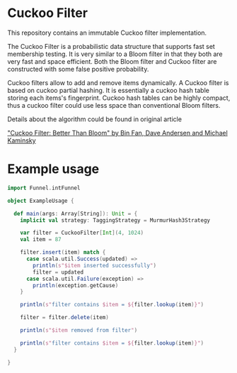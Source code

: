 # Cuckoo Filter

This repository contains an immutable Cuckoo filter implementation.

The Cuckoo Filter is a probabilistic data structure that supports fast set membership testing. It is very similar to a Bloom filter in that they both are very fast and space efficient. Both the Bloom filter and Cuckoo filter are constructed with some false positive probability.

Cuckoo filters allow to add and remove items dynamically. A Cuckoo filter is based on cuckoo partial hashing. It is essentially a cuckoo hash table storing each items's fingerprint. Cuckoo hash tables can be highly compact, thus a cuckoo filter could use less space than conventional Bloom filters.

Details about the algorithm could be found in original article

["Cuckoo Filter: Better Than Bloom" by Bin Fan, Dave Andersen and Michael Kaminsky](https://www.cs.cmu.edu/~dga/papers/cuckoo-conext2014.pdf)


# Example usage

```scala
import Funnel.intFunnel

object ExampleUsage {

  def main(args: Array[String]): Unit = {
    implicit val strategy: TaggingStrategy = MurmurHash3Strategy

    var filter = CuckooFilter[Int](4, 1024)
    val item = 87

    filter.insert(item) match {
      case scala.util.Success(updated) =>
        println(s"$item inserted successfully")
        filter = updated
      case scala.util.Failure(exception) =>
        println(exception.getCause)
    }

    println(s"filter contains $item = ${filter.lookup(item)}")

    filter = filter.delete(item)

    println(s"$item removed from filter")

    println(s"filter contains $item = ${filter.lookup(item)}")
  }

}
```
